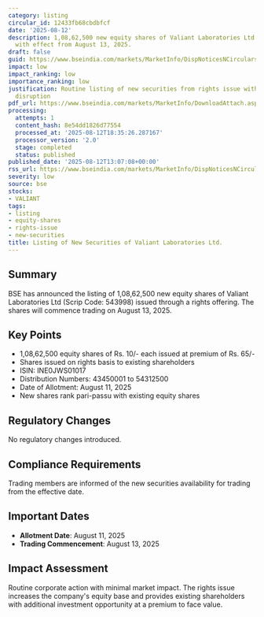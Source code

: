 ```yaml
---
category: listing
circular_id: 12433fb68cbdbfcf
date: '2025-08-12'
description: 1,08,62,500 new equity shares of Valiant Laboratories Ltd listed on BSE
  with effect from August 13, 2025.
draft: false
guid: https://www.bseindia.com/markets/MarketInfo/DispNoticesNCirculars.aspx?Noticeid={F8A4A06A-034C-4C57-966D-6FEBE1804242}&noticeno=20250812-36&dt=08/12/2025&icount=36&totcount=50&flag=0
impact: low
impact_ranking: low
importance_ranking: low
justification: Routine listing of new securities from rights issue with no market
  disruption
pdf_url: https://www.bseindia.com/markets/MarketInfo/DownloadAttach.aspx?id=20250812-36&attachedId=
processing:
  attempts: 1
  content_hash: 8e54dd1826d77554
  processed_at: '2025-08-12T18:35:26.287167'
  processor_version: '2.0'
  stage: completed
  status: published
published_date: '2025-08-12T13:07:08+00:00'
rss_url: https://www.bseindia.com/markets/MarketInfo/DispNoticesNCirculars.aspx?Noticeid={F8A4A06A-034C-4C57-966D-6FEBE1804242}&noticeno=20250812-36&dt=08/12/2025&icount=36&totcount=50&flag=0
severity: low
source: bse
stocks:
- VALIANT
tags:
- listing
- equity-shares
- rights-issue
- new-securities
title: Listing of New Securities of Valiant Laboratories Ltd.
---
```


## Summary

BSE has announced the listing of 1,08,62,500 new equity shares of Valiant Laboratories Ltd (Scrip Code: 543998) issued through a rights offering. The shares will commence trading on August 13, 2025.

## Key Points

- 1,08,62,500 equity shares of Rs. 10/- each issued at premium of Rs. 65/-
- Shares issued on rights basis to existing shareholders
- ISIN: INE0JWS01017
- Distribution Numbers: 43450001 to 54312500
- Date of Allotment: August 11, 2025
- New shares rank pari-passu with existing equity shares

## Regulatory Changes

No regulatory changes introduced.

## Compliance Requirements

Trading members are informed of the new securities availability for trading from the effective date.

## Important Dates

- **Allotment Date**: August 11, 2025
- **Trading Commencement**: August 13, 2025

## Impact Assessment

Routine corporate action with minimal market impact. The rights issue increases the company's equity base and provides existing shareholders with additional investment opportunity at a premium to face value.